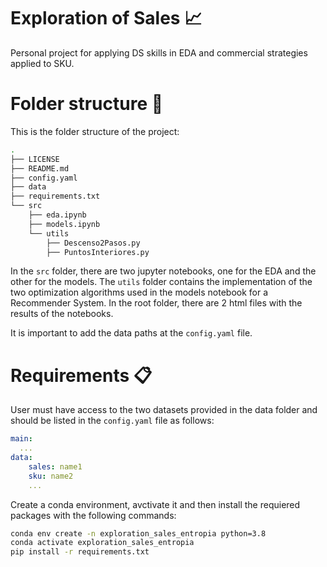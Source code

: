 # Exploration of Sales :chart_with_upwards_trend:
Personal project for applying DS skills in EDA and commercial strategies applied to SKU. 
# Folder structure :file_folder:

This is the folder structure of the project:

```bash
.
├── LICENSE
├── README.md
├── config.yaml
├── data
├── requirements.txt
└── src
    ├── eda.ipynb
    ├── models.ipynb
    └── utils
        ├── Descenso2Pasos.py
        ├── PuntosInteriores.py
```

In the `src` folder, there are two jupyter notebooks, one for the EDA and the other for the models. The `utils` folder contains the implementation of the two optimization algorithms used in the models notebook for a Recommender System. In the root folder, there are 2 html files with the results of the notebooks.

It is important to add the data paths at the `config.yaml` file.

# Requirements :clipboard:

User must have access to the two datasets provided in the data folder and should be listed in the `config.yaml` file as follows:

```yaml
main:
  ...
data:
    sales: name1
    sku: name2
    ...
```

Create a conda environment, avctivate it and then install the requiered packages with the following commands:

```bash
conda env create -n exploration_sales_entropia python=3.8
conda activate exploration_sales_entropia
pip install -r requirements.txt
```